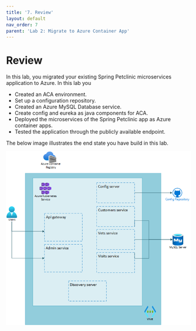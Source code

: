 ```yaml
---
title: '7. Review'
layout: default
nav_order: 7
parent: 'Lab 2: Migrate to Azure Container App'
---
```


# Review

In this lab, you migrated your existing Spring Petclinic microservices application to Azure. In this lab you

- Created an ACA environment.
- Set up a configuration repository.
- Created an Azure MySQL Database service.
- Create config and eureka as java components for ACA.
- Deployed the microservices of the Spring Petclinic app as Azure container apps.
- Tested the application through the publicly available endpoint.

The below image illustrates the end state you have build in this lab.

![lab 2 overview](../../images/lab2.png)
